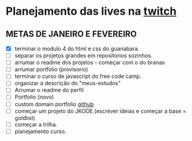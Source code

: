 # Planejamento das lives na [twitch](https://www.twitch.tv/jkoizumii)

## METAS DE JANEIRO E FEVEREIRO
- [x] terminar o modulo 4 do html e css do guanabara.
- [ ] separar os projetos grandes em repositorios sozinhos.
- [ ] arrumar o readme dos projetos - começar com o do branas
- [ ] arrumar portfolio (provisorio)
- [ ] terminar o curso de javascript do free code camp.
- [ ] organizar a descrição do "meus-estudos"
- [ ] Arrumar o readme do perfil
- [ ] Portfolio (novo)
- [ ] custom domain portfolio [github](https://docs.github.com/pt/pages/configuring-a-custom-domain-for-your-github-pages-site/about-custom-domains-and-github-pages#using-an-apex-domain-for-your-github-pages-site)
- [ ] começar um projeto do JKODE.(escrever ideias e começar a base = goldlist)
- [ ] começar a trilha.
- [ ] planejamento curso.
